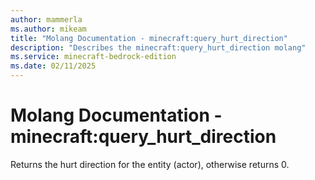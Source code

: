 ```yaml
---
author: mammerla
ms.author: mikeam
title: "Molang Documentation - minecraft:query_hurt_direction"
description: "Describes the minecraft:query_hurt_direction molang"
ms.service: minecraft-bedrock-edition
ms.date: 02/11/2025 
---
```


# Molang Documentation - minecraft:query_hurt_direction

Returns the hurt direction for the entity (actor), otherwise returns 0.
